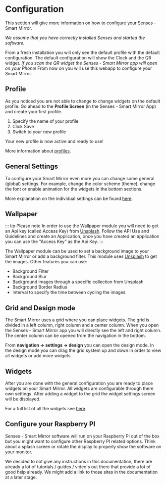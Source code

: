 # Configuration

This section will give more information on how to configure your Senses - Smart Mirror.

<em>We assume that you have correctly installed Senses and started the software.</em>

From a fresh installation you will only see the default profile with the default configuration. The default configuration will show the Clock and the QR widget. <em>If you scan the QR widget the Senses - Smart Mirror app will open on your Phone!</em> From now on you will use this webapp to configure your Smart Mirror.

## Profile

As you noticed you are not able to change to change widgets on the default profile. Go ahead to the <strong>Profile Screen</strong> (in the Senses - Smart Mirror App) and create your first profile. 

1. Specify the name of your profile
2. Click Save
3. Switch to your new profile

Your new profile is now active and ready to use!

More information about [profiles](/guide/profiles).

## General Settings

To configure your Smart Mirror even more you can change some general (global) settings. For example, change the color scheme (theme), change the font or enable animation for the widgets in the bottom sections.

More explanation on the individual settings can be found [here](/guide/general-settings.md).

## Wallpaper

::: tip Please note
In order to use the Wallpaper module you will need to get an Api key (called Access Key) from [Unsplash](https://unsplash.com/developers). Follow the API Use and Guidelines and create an Application, once you have created an application you can use the "Access Key" as the Api Key.
:::

The Wallpaper module can be used to set a background image to your Smart Mirror or add a background filter. This module uses [Unsplash](https://unsplash.com/) to get the images. Other features you can use:

- Background Filter
- Background Blur
- Background images through a specific collection from Unsplash
- Background Border Radius
- Interval to specify the time between cycling the images

## Grid and Design mode

The Smart Mirror uses a grid where you can place widgets. The grid is divided in a left column, right column and a center column. When you open the Senses - Smart Mirror app you will directly see the left and right column. The center column can be opened from the navigation in the bottom.

From <strong>navigation -> settings -> design</strong> you can open the design mode. In the design mode you can drag the grid system up and down in order to view all widgets or add more widgets.

## Widgets

After you are done with the general configuration you are ready to place widgets on your Smart Mirror. All widgets are configurable through there own settings. After adding a widget to the grid the widget settings screen will be displayed. 

For a full list of all the widgets see [here](/widgets/introduction).

## Configure your Raspberry PI

Senses - Smart Mirror software will run on your Raspberry PI out of the box but you might want to configure other Raspberry PI related options. Think about a splash screen or rotate the display to properly show the software on your monitor. 

We decided to not give any instructions in this documentation, there are already a lot of tutorials / guides / video's out there that provide a lot of good help already. We might add a link to those sites in the documentation at a later stage. 